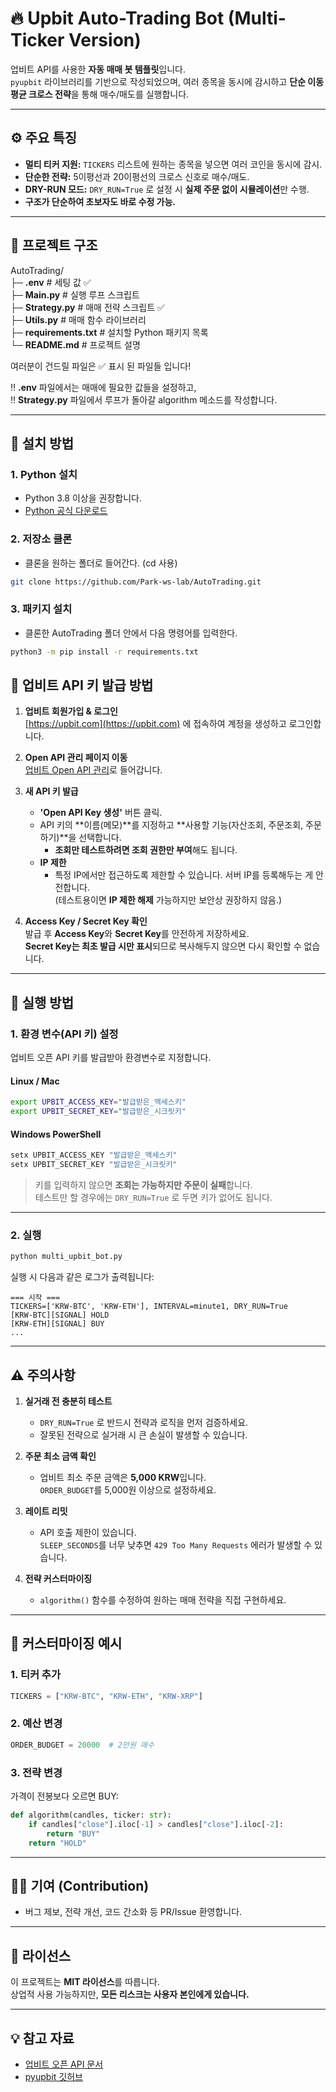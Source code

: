 # 🔥 Upbit Auto-Trading Bot (Multi-Ticker Version)

업비트 API를 사용한 **자동 매매 봇 템플릿**입니다.  
`pyupbit` 라이브러리를 기반으로 작성되었으며, 여러 종목을 동시에 감시하고 **단순 이동평균 크로스 전략**을 통해 매수/매도를 실행합니다.

---

## ⚙ 주요 특징

- **멀티 티커 지원:** `TICKERS` 리스트에 원하는 종목을 넣으면 여러 코인을 동시에 감시.
- **단순한 전략:** 5이평선과 20이평선의 크로스 신호로 매수/매도.
- **DRY-RUN 모드:** `DRY_RUN=True` 로 설정 시 **실제 주문 없이 시뮬레이션**만 수행.
- **구조가 단순하여 초보자도 바로 수정 가능.**

---

## 📂 프로젝트 구조

AutoTrading/<br>
 ├─ **.env**                   # 세팅 값 ✅<br>
 ├─ **Main.py**                # 실행 루프 스크립트<br>
 ├─ **Strategy.py**            # 매매 전략 스크립트 ✅<br>
 ├─ **Utils.py**               # 매매 함수 라이브러리 <br>
 ├─ **requirements.txt**       # 설치할 Python 패키지 목록<br>
 └─ **README.md**              # 프로젝트 설명<br>

여러분이 건드릴 파일은 ✅ 표시 된 파일들 입니다!

‼️ **.env** 파일에서는 매매에 필요한 값들을 설정하고,<br>
‼️ **Strategy.py** 파일에서 루프가 돌아갈 algorithm 메소드를 작성합니다.

---

## 🔧 설치 방법

### 1. Python 설치
- Python 3.8 이상을 권장합니다.
- [Python 공식 다운로드](https://www.python.org/downloads/)

### 2. 저장소 클론
- 클론을 원하는 폴더로 들어간다. (cd 사용)
```bash
git clone https://github.com/Park-ws-lab/AutoTrading.git
```

### 3. 패키지 설치
- 클론한 AutoTrading 폴더 안에서 다음 명령어를 입력한다.
```bash
python3 -m pip install -r requirements.txt
```

## 📑 업비트 API 키 발급 방법

1. **업비트 회원가입 & 로그인**  
   [https://upbit.com](https://upbit.com) 에 접속하여 계정을 생성하고 로그인합니다.

2. **Open API 관리 페이지 이동**  
   [업비트 Open API 관리](https://upbit.com/mypage/open_api_management)로 들어갑니다.

3. **새 API 키 발급**  
   - **'Open API Key 생성'** 버튼 클릭.
   - API 키의 **이름(메모)**를 지정하고 **사용할 기능(자산조회, 주문조회, 주문하기)**을 선택합니다.  
     - **조회만 테스트하려면 조회 권한만 부여**해도 됩니다.
   - **IP 제한**  
     - 특정 IP에서만 접근하도록 제한할 수 있습니다. 서버 IP를 등록해두는 게 안전합니다.  
       (테스트용이면 **IP 제한 해제** 가능하지만 보안상 권장하지 않음.)

4. **Access Key / Secret Key 확인**  
   발급 후 **Access Key**와 **Secret Key**를 안전하게 저장하세요.  
   **Secret Key는 최초 발급 시만 표시**되므로 복사해두지 않으면 다시 확인할 수 없습니다.


---

## 🚀 실행 방법

### 1. 환경 변수(API 키) 설정
업비트 오픈 API 키를 발급받아 환경변수로 지정합니다.

#### Linux / Mac
```bash
export UPBIT_ACCESS_KEY="발급받은_액세스키"
export UPBIT_SECRET_KEY="발급받은_시크릿키"
```

#### Windows PowerShell
```powershell
setx UPBIT_ACCESS_KEY "발급받은_액세스키"
setx UPBIT_SECRET_KEY "발급받은_시크릿키"
```

> 키를 입력하지 않으면 **조회는 가능하지만 주문이 실패**합니다.  
> 테스트만 할 경우에는 `DRY_RUN=True` 로 두면 키가 없어도 됩니다.

---

### 2. 실행
```bash
python multi_upbit_bot.py
```

실행 시 다음과 같은 로그가 출력됩니다:
```
=== 시작 ===
TICKERS=['KRW-BTC', 'KRW-ETH'], INTERVAL=minute1, DRY_RUN=True
[KRW-BTC][SIGNAL] HOLD
[KRW-ETH][SIGNAL] BUY
...
```

---

## ⚠ 주의사항

1. **실거래 전 충분히 테스트**
   - `DRY_RUN=True` 로 반드시 전략과 로직을 먼저 검증하세요.
   - 잘못된 전략으로 실거래 시 큰 손실이 발생할 수 있습니다.

2. **주문 최소 금액 확인**
   - 업비트 최소 주문 금액은 **5,000 KRW**입니다.  
     `ORDER_BUDGET`를 5,000원 이상으로 설정하세요.

3. **레이트 리밋**
   - API 호출 제한이 있습니다.  
     `SLEEP_SECONDS`를 너무 낮추면 `429 Too Many Requests` 에러가 발생할 수 있습니다.

4. **전략 커스터마이징**
   - `algorithm()` 함수를 수정하여 원하는 매매 전략을 직접 구현하세요.

---

## 🧩 커스터마이징 예시

### 1. 티커 추가
```python
TICKERS = ["KRW-BTC", "KRW-ETH", "KRW-XRP"]
```

### 2. 예산 변경
```python
ORDER_BUDGET = 20000  # 2만원 매수
```

### 3. 전략 변경
가격이 전봉보다 오르면 BUY:
```python
def algorithm(candles, ticker: str):
    if candles["close"].iloc[-1] > candles["close"].iloc[-2]:
        return "BUY"
    return "HOLD"
```

---

## 🧑‍💻 기여 (Contribution)

- 버그 제보, 전략 개선, 코드 간소화 등 PR/Issue 환영합니다.

---

## 📜 라이선스

이 프로젝트는 **MIT 라이선스**를 따릅니다.  
상업적 사용 가능하지만, **모든 리스크는 사용자 본인에게 있습니다.**

---

## 💡 참고 자료

- [업비트 오픈 API 문서](https://docs.upbit.com/)
- [pyupbit 깃허브](https://github.com/sharebook-kr/pyupbit)
